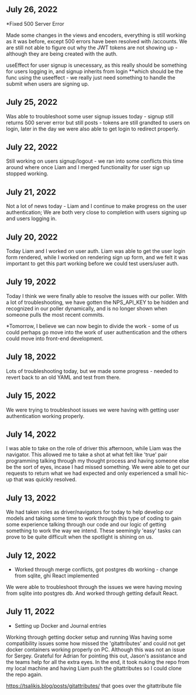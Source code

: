 ## July 26, 2022
*Fixed 500 Server Error

Made some changes in the views and encoders, everything is still working as it was before, except 500 errors have been resolved with /accounts. We are still not able to figure out why the JWT tokens are not showing up - although they are being created with the auth. 

useEffect for user signup is unecessary, as this really should be something for users logging in, and signup inherits from login **which should be the func using the useeffect - we really just need something to handle the submit when users are signing up.
## July 25, 2022
Was able to troubleshoot some user signup issues today - signup still returns 500 server error but still posts - tokens are still grandted to users on login, later in the day we were also able to get login to redirect properly. 
## July 22, 2022
Still working on users signup/logout - we ran into some conflicts this time around where once Liam and I merged functionality for user sign up stopped working.
## July 21, 2022

Not a lot of news today - Liam and I continue to make progress on the user authentication; We are both very close to completion with users signing up and users logging in. 
## July 20, 2022

Today Liam and I worked on user auth. Liam was able to get the user login form rendered, while I worked on rendering sign up form, and we felt it was important to get this part working before we could test users/user auth.

## July 19, 2022

Today I think we were finally able to resolve the issues with our poller. With a lot of troubleshooting, we have gotten the NPS_API_KEY to be hidden and recognized in our poller dynamically, and is no longer shown when someone pulls the most recent commits. 

*Tomorrow, I believe we can now begin to divide the work - some of us could perhaps go move into the work of user authentication and the others could move into front-end development. 
## July 18, 2022

Lots of troubleshooting today, but we made some progress - needed to revert back to an old YAML and test from there. 

## July 15, 2022

We were trying to troubleshoot issues we were having with getting user authentication working properly. 

## July 14, 2022

I was able to take on the role of driver this afternoon, while Liam was the navigator. This allowed me to take a shot at what felt like 'true' pair programming talking through my thought process and having someone else be the sort of eyes, incase I had missed something. We were able to get our requests to return what we had expected and only experienced a small hic-up that was quickly resolved. 

## July 13, 2022

We had taken roles as driver/navigators for today to help develop our models and taking some time to work through this type of coding to gain some experience talking through our code and our logic of getting something to work the way we intend. These seemingly 'easy' tasks can prove to be quite difficult when the spotlight is shining on us. 
## July 12, 2022

* Worked through merge conflicts, got postgres db working - change from sqlite, ghi React implemented

We were able to troubleshoot through the issues we were having moving from sqlite into postgres db. And worked through getting default React. 

## July 11, 2022

* Setting up Docker and Journal entries

Working through getting docker setup and running
Was having some compatibility issues some how missed the 'gitattributes' 
and could not get docker containers working properly on PC. Although
this was not an issue for Sergey. Grateful for Adrian for pointing this out, Jason's assistance and the teams help for all the extra eyes. In the end, it took nuking the repo from my local machine and having Liam push the gitattributes so I could clone the repo again. 

https://tsalikis.blog/posts/gitattributes/ that goes over the gitattribute file